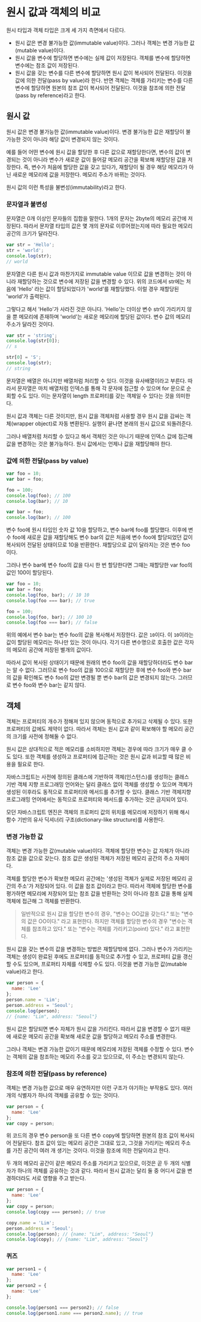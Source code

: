 # 원시 값과 객체의 비교

원시 타입과 객체 타입은 크게 세 가지 측면에서 다르다.

- 원시 값은 변경 불가능한 값(immutable value)이다. 그러나 객체는 변경 가능한 값(mutable value)이다.
- 원시 값을 변수에 할당하면 변수에는 실제 값이 저장된다. 객체를 변수에 할당하면 변수에는 참조 값이 저장된다.
- 원시 값을 갖는 변수를 다른 변수에 할당하면 원시 값이 복사되어 전달된다. 이것을 값에 의한 전달(pass by value)라 한다. 반면 객체는 객체를 가리키는 변수를 다른 변수에 할당하면 원본의 참조 값이 복사되어 전달된다. 이것을 참조에 의한 전달(pass by reference)라고 한다.



## 원시 값

원시 값은 변경 불가능한 값(immutable value)이다. 변경 불가능한 값은 재할당이 불가능한 것이 아니라 해당 값이 변경되지 않는 것이다.

예를 들어 어떤 변수에 원시 값을 할당한 후 다른 값으로 재할당한다면, 변수의 값이 변경되는 것이 아니라 변수가 새로운 값이 들어갈 메모리 공간을 확보해 재할당된 값을 저장한다. 즉, 변수가 처음에 할당한 값을 갖고 있다가, 재할당이 될 경우 해당 메모리가 아닌 새로운 메모리에 값을 저장한다. 메모리 주소가 바뀌는 것이다.

원시 값의 이런 특성을 불변성(immutability)라고 한다.



### 문자열과 불변성

문자열은 0개 이상인 문자들의 집합을 말한다. 1개의 문자는 2byte의 메모리 공간에 저장된다. 따라서 문자열 타입의 값은 몇 개의 문자로 이루어졌는지에 따라 필요한 메모리 공간의 크기가 달라진다.

```javascript
var str = 'Hello';
str = 'world';
console.log(str);
// world
```

문자열은 다른 원시 값과 마찬가지로 immutable value 이므로 값을 변경하는 것이 아니라 재할당하는 것으로 변수에 저장된 값을 변경할 수 있다. 위의 코드에서 str에는 처음에 'Hello' 라는 값이 할당되었다가 'world'를 재할당했다. 이럴 경우 재할당된 'world'가 출력된다.

그렇다고 해서 'Hello'가 사라진 것은 아니다. 'Hello'는 더이상 변수 str이 가리키지 않을 뿐 메모리에 존재하며 'world'는 새로운 메모리에 할당된 값이다. 변수 값의 메모리 주소가 달라진 것이다.

```javascript
var str = 'string';
console.log(str[0]);
// s

str[0] = 'S';
console.log(str);
// string
```

문자열은 배열은 아니지만 배열처럼 처리할 수 있다. 이것을 유사배열이라고 부른다. 따라서 문자열은 마치 배열처럼 인덱스를 통해 각 문자에 접근할 수 있으며 for 문으로 순회할 수도 있다. 이는 문자열이 length 프로퍼티를 갖는 객체일 수 있다는 것을 의미한다.

원시 값과 객체는 다른 것이지만, 원시 값을 객체처럼 사용할 경우 원시 값을 감싸는 객체(wrapper object)로 자동 변환된다. 실행이 끝나면 본래의 원시 값으로 되돌려준다.

그러나 배열처럼 처리할 수 있다고 해서 객체인 것은 아니기 때문에 인덱스 값에 접근해 값을 변경하는 것은 불가능하다. 원시 값에서는 언제나 값을 재할당해야 한다.



### 값에 의한 전달(pass by value)

```javascript
var foo = 10;
var bar = foo;

foo = 100;
console.log(foo); // 100
console.log(bar); // 10

var bar = foo;
console.log(bar); // 100
```

변수 foo에 원시 타입인 숫자 값 10을 할당하고, 변수 bar에 foo를 할당했다. 이후에 변수 foo에 새로운 값을 재할당해도 변수 bar의 값은 처음에 변수 foo에 할당되었던 값이 복사되어 전달된 상태이므로 10을 반환한다. 재할당으로 값이 달라지는 것은 변수 foo이다.

그러나 변수 bar에 변수 foo의 값을 다시 한 번 할당한다면 그때는 재할당한 var foo의 값인 100이 할당된다.



```javascript
var foo = 10;
var bar = foo;
console.log(foo, bar); // 10 10
console.log(foo === bar); // true

foo = 100;
console.log(foo, bar); // 100 10
console.log(foo === bar); // false
```

위의 예에서 변수 bar는 변수 foo의 값을 복사해서 저장한다. 값은 `10`이다. 이 `10`이라는 값이 할당된 메모리는 하나만 있는 것이 아니다. 각기 다른 변수명으로 호출한 값은 각자의 메모리 공간에 저장된 별개의 값이다.

따라서 값이 복사된 상태이기 때문에 원래의 변수 foo의 값을 재할당하더라도 변수 bar는 알 수 없다. 그러므로 변수 foo의 값을 100으로 재할당한 후에 변수 foo와 변수 bar의 값을 확인해도 변수 foo의 값만 변경될 뿐 변수 bar의 값은 변경되지 않는다. 그러므로 변수 foo와 변수 bar는 같지 않다.



## 객체

객체는 프로퍼티의 개수가 정해져 있지 않으며 동적으로 추가되고 삭제될 수 있다. 또한 프로퍼티의 값에도 제약이 없다. 따라서 객체는 원시 값과 같이 확보해야 할 메모리 공간의 크기를 사전에 정해둘 수 없다.

원시 값은 상대적으로 적은 메모리를 소비하지만 객체는 경우에 따라 크기가 매우 클 수도 있다. 또한 객체를 생성하고 프로퍼티에 접근하는 것은 원시 값과 비교할 때 많은 비용을 필요로 한다.

자바스크립트는 사전에 정의된 클래스에 기반하여 객체(인스턴스)를 생성하는 클래스 기반 객체 지향 프로그래밍 언어와는 달리 클래스 없이 객체를 생성할 수 있으며 객체가 생성된 이후라도 동적으로 프로퍼티와 메서드를 추가할 수 있다. 클래스 기반 객체지향 프로그래밍 언어에서는 동적으로 프로퍼티와 메서드를 추가하는 것은 금지되어 있다.

모던 자바스크립트 엔진은 객체의 프로퍼티 값의 위치를 메모리에 저장하기 위해 해시 함수 기반의 유사 딕셔너리 구조(dictionary-like structure)를 사용한다.



### 변경 가능한 값

객체는 변경 가능한 값(mutable value)이다. 객체에 할당한 변수는 값 자체가 아니라 참조 값을 값으로 갖는다. 참조 값은 생성된 객체가 저장된 메모리 공간의 주소 자체이다.

객체를 할당한 변수가 확보한 메모리 공간에는 '생성된 객체가 실제로 저장된 메모리 공간의 주소'가 저장되어 있다. 이 값을 참조 값이라고 한다. 따라서 객체에 할당한 변수를 평가하면 메모리에 저장되어 있는 참조 값을 반환하는 것이 아니라 참조 값을 통해 실제 객체에 접근해 그 객체를 반환한다.

> 일반적으로 원시 값을 할당한 변수의 경우, "변수는 OO값을 갖는다." 또는 "변수의 값은 OO이다." 라고 표현한다. 하지만 객체를 할당한 변수의 경우 "변수는 객체를 참조하고 있다." 또는 "변수는 객체를 가리키고(point) 있다." 라고 표현한다.

원시 값을 갖는 변수의 값을 변경하는 방법은 재할당밖에 없다. 그러나 변수가 가리키는 객체는 생성이 완료된 후에도 프로퍼티를 동적으로 추가할 수 있고, 프로퍼티 값을 갱신할 수도 있으며, 프로퍼티 자체를 삭제할 수도 있다. 이것을 변경 가능한 값(mutable value)라고 한다.

```javascript
var person = {
  name: 'Lee'
};
person.name = 'Lim';
person.address = 'Seoul';
console.log(person);
// {name: "Lim", address: "Seoul"}
```

원시 값은 할당되면 변수 자체가 원시 값을 가리킨다. 따라서 값을 변경할 수 없기 때문에 새로운 메모리 공간을 확보해 새로운 값을 할당하고 메모리 주소를 변경한다.

그러나 객체는 변경 가능한 값이기 때문에 메모리에 저장된 객체를 수정할 수 있다. 변수는 객체의 값을 참조하는 메모리 주소를 갖고 있으므로, 이 주소는 변경되지 않는다.



### 참조에 의한 전달(pass by reference)

객체는 변경 가능한 값으로 매우 유연하지만 이런 구조가 야기하는 부작용도 있다. 여러 개의 식별자가 하나의 객체를 공유할 수 있는 것이다.

```javascript
var person = {
  name: 'Lee'
};
var copy = person;
```

위 코드의 경우 변수 person을 또 다른 변수 copy에 할당하면 원본의 참조 값이 복사되어 전달된다. 참조 값이 있는 메모리 공간은 그대로 있고, 그것을 가리키는 메모리 주소를 가진 공간이 여러 개 생기는 것이다. 이것을 참조에 의한 전달이라고 한다.

두 개의 메모리 공간이 같은 메모리 주소를 가리키고 있으므로, 이것은 곧 두 개의 식별자가 하나의 객체를 공유하는 것과 같다. 따라서 원시 값과는 달리 둘 중 어디서 값을 변경하더라도 서로 영향을 주고 받는다.

```javascript
var person = {
  name: 'Lee'
};
var copy = person;
console.log(copy === person); // true

copy.name = 'Lim';
person.address = 'Seoul';
console.log(person); // {name: "Lim", address: "Seoul"}
console.log(copy); // {name: "Lim", address: "Seoul"}
```



### 퀴즈

```javascript
var person1 = {
  name: 'Lee'
};
var person2 = {
  name: 'Lee'
};

console.log(person1 === person2); // false
console.log(person1.name === person2.name); // true
```

